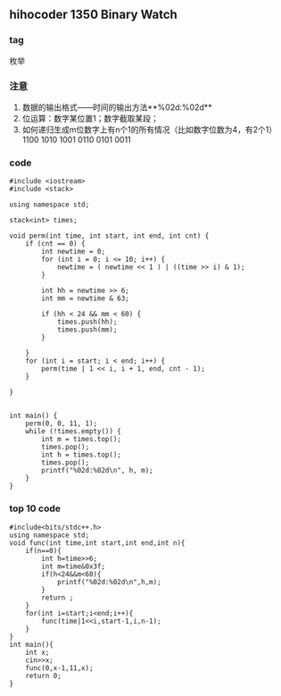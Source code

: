 ## hihocoder 1350 Binary Watch

### tag
枚举

### 注意
1. 数据的输出格式——时间的输出方法**%02d:%02d**
2. 位运算：数字某位置1；数字截取某段；
3. 如何递归生成m位数字上有n个1的所有情况（比如数字位数为4，有2个1）
1100
1010
1001
0110
0101
0011

### code
```
#include <iostream>
#include <stack>

using namespace std;

stack<int> times;

void perm(int time, int start, int end, int cnt) {
	if (cnt == 0) {
		int newtime = 0;
		for (int i = 0; i <= 10; i++) {
			newtime = ( newtime << 1 ) | ((time >> i) & 1);
		}

		int hh = newtime >> 6;
		int mm = newtime & 63;

		if (hh < 24 && mm < 60) {
			times.push(hh);
			times.push(mm);
		}

	}
	for (int i = start; i < end; i++) {
		perm(time | 1 << i, i + 1, end, cnt - 1);
	}
	
}


int main() {
	perm(0, 0, 11, 1);
	while (!times.empty()) {
		int m = times.top();
		times.pop();
		int h = times.top();
		times.pop();
		printf("%02d:%02d\n", h, m);
	}	
}
```

### top 10 code
```
#include<bits/stdc++.h>
using namespace std;
void func(int time,int start,int end,int n){
    if(n==0){
        int h=time>>6;
        int m=time&0x3f;
        if(h<24&&m<60){
            printf("%02d:%02d\n",h,m);
        }
        return ;
    }
    for(int i=start;i<end;i++){
        func(time|1<<i,start-1,i,n-1);
    }
}
int main(){
    int x;
    cin>>x;
    func(0,x-1,11,x);
    return 0;
}
```

